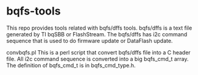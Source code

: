 bqfs-tools
==========
This repo provides tools related with bqfs/dffs tools. bqfs/dffs is a text file generated
by TI bqSBB or FlashStream. The bqfs/dffs has i2c command sequence that is used to do firmware
update or DataFlash update.

convbqfs.pl
This is a perl script that convert bqfs/dffs file into a C header file. All i2c command sequence
is converted into a big bqfs_cmd_t array. The definition of bqfs_cmd_t is in bqfs_cmd_type.h.
